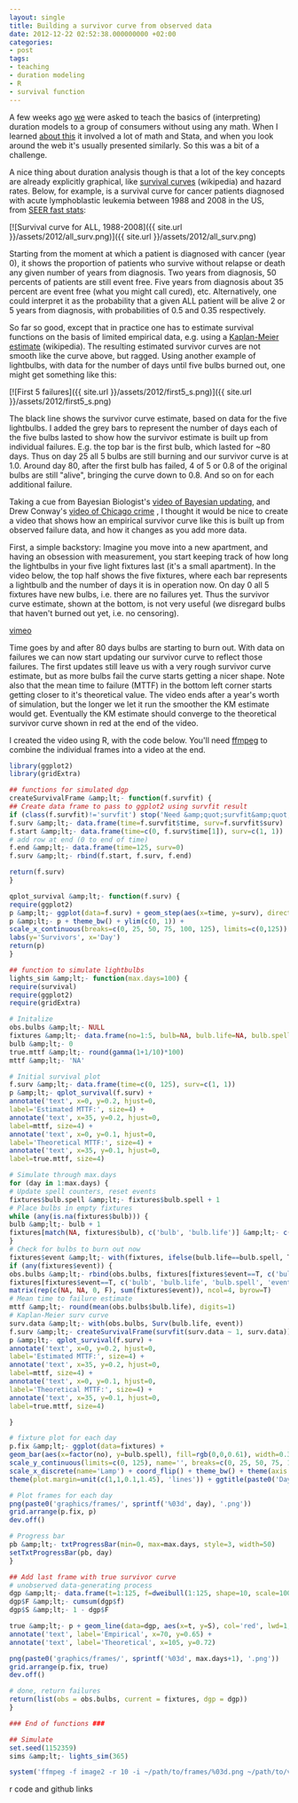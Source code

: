 ```yaml
---
layout: single
title: Building a survivor curve from observed data
date: 2012-12-22 02:52:38.000000000 +02:00
categories:
- post
tags:
- teaching
- duration modeling
- R
- survival function
---
```



A few weeks ago [we](http://www.mdwardlab.com "Ward Lab") were asked to teach the basics of (interpreting) duration models to a group of consumers without using any math. When I learned [about this](https://files.nyu.edu/mrg217/public/homepage.htm) it involved a lot of math and Stata, and when you look around the web it's usually presented similarly. So this was a bit of a challenge.

A nice thing about duration analysis though is that a lot of the key concepts are already explicitly graphical, like [survival curves](http://en.wikipedia.org/wiki/Survival_function) (wikipedia) and hazard rates. Below, for example, is a survival curve for cancer patients diagnosed with acute lymphoblastic leukemia between 1988 and 2008 in the US, from [SEER fast stats](http://seer.cancer.gov/faststats/index.php):

[![Survival curve for ALL, 1988-2008]({{ site.url }}/assets/2012/all_surv.png)]({{ site.url }}/assets/2012/all_surv.png)

Starting from the moment at which a patient is diagnosed with cancer (year 0), it shows the proportion of patients who survive without relapse or death any given number of years from diagnosis. Two years from diagnosis, 50 percents of patients are still event free. Five years from diagnosis about 35 percent are event free (what you might call cured), etc. Alternatively, one could interpret it as the probability that a given ALL patient will be alive 2 or 5 years from diagnosis, with probabilities of 0.5 and 0.35 respectively.

So far so good, except that in practice one has to estimate survival functions on the basis of limited empirical data, e.g. using a [Kaplan-Meier estimate](http://en.wikipedia.org/wiki/Kaplan–Meier_estimator) (wikipedia). The resulting estimated survivor curves are not smooth like the curve above, but ragged. Using another example of lightbulbs, with data for the number of days until five bulbs burned out, one might get something like this:

[![First 5 failures]({{ site.url }}/assets/2012/first5_s.png)]({{ site.url }}/assets/2012/first5_s.png)

The black line shows the survivor curve estimate, based on data for the five lightbulbs. I added the grey bars to represent the number of days each of the five bulbs lasted to show how the survivor estimate is built up from individual failures. E.g. the top bar is the first bulb, which lasted for ~80 days. Thus on day 25 all 5 bulbs are still burning and our survivor curve is at 1.0\. Around day 80, after the first bulb has failed, 4 of 5 or 0.8 of the original bulbs are still "alive", bringing the curve down to 0.8\. And so on for each additional failure.

Taking a cue from Bayesian Biologist's [video of Bayesian updating](http://bayesianbiologist.com/2012/08/17/an-update-on-visualizing-bayesian-updating/), and Drew Conway's [video of Chicago crime](http://www.drewconway.com/zia/?p=2741) , I thought it would be nice to create a video that shows how an empirical survivor curve like this is built up from observed failure data, and how it changes as you add more data.

First, a simple backstory: Imagine you move into a new apartment, and having an obsession with measurement, you start keeping track of how long the lightbulbs in your five light fixtures last (it's a small apartment). In the video below, the top half shows the five fixtures, where each bar represents a lightbulb and the number of days it is in operation now. On day 0 all 5 fixtures have new bulbs, i.e. there are no failures yet. Thus the survivor curve estimate, shown at the bottom, is not very useful (we disregard bulbs that haven't burned out yet, i.e. no censoring).

[vimeo](http://www.vimeo.com/56935195)

Time goes by and after 80 days bulbs are starting to burn out. With data on failures we can now start updating our survivor curve to reflect those failures. The first updates still leave us with a very rough survivor curve estimate, but as more bulbs fail the curve starts getting a nicer shape. Note also that the mean time to failure (MTTF) in the bottom left corner starts getting closer to it's theoretical value. The video ends after a year's worth of simulation, but the longer we let it run the smoother the KM estimate would get. Eventually the KM estimate should converge to the theoretical survivor curve shown in red at the end of the video.

I created the video using R, with the code below. You'll need [ffmpeg](http://ffmpeg.org) to combine the individual frames into a video at the end.

```r  
library(ggplot2)  
library(gridExtra)

## functions for simulated dgp  
createSurvivalFrame &amp;lt;- function(f.survfit) {  
## Create data frame to pass to ggplot2 using survfit result  
if (class(f.survfit)!='survfit') stop('Need &amp;quot;survfit&amp;quot; class object.')  
f.surv &amp;lt;- data.frame(time=f.survfit$time, surv=f.survfit$surv)  
f.start &amp;lt;- data.frame(time=c(0, f.surv$time[1]), surv=c(1, 1))  
# add row at end (0 to end of time)  
f.end &amp;lt;- data.frame(time=125, surv=0)  
f.surv &amp;lt;- rbind(f.start, f.surv, f.end)

return(f.surv)  
}

qplot_survival &amp;lt;- function(f.surv) {  
require(ggplot2)  
p &amp;lt;- ggplot(data=f.surv) + geom_step(aes(x=time, y=surv), direction='hv', lwd=1.5)  
p &amp;lt;- p + theme_bw() + ylim(c(0, 1)) +  
scale_x_continuous(breaks=c(0, 25, 50, 75, 100, 125), limits=c(0,125)) +  
labs(y='Survivors', x='Day')  
return(p)  
}

## function to simulate lightbulbs  
lights_sim &amp;lt;- function(max.days=100) {  
require(survival)  
require(ggplot2)  
require(gridExtra)

# Initalize  
obs.bulbs &amp;lt;- NULL  
fixtures &amp;lt;- data.frame(no=1:5, bulb=NA, bulb.life=NA, bulb.spell=0, event=F)  
bulb &amp;lt;- 0  
true.mttf &amp;lt;- round(gamma(1+1/10)*100)  
mttf &amp;lt;- 'NA'

# Initial survival plot  
f.surv &amp;lt;- data.frame(time=c(0, 125), surv=c(1, 1))  
p &amp;lt;- qplot_survival(f.surv) +  
annotate('text', x=0, y=0.2, hjust=0,  
label='Estimated MTTF:', size=4) +  
annotate('text', x=35, y=0.2, hjust=0,  
label=mttf, size=4) +  
annotate('text', x=0, y=0.1, hjust=0,  
label='Theoretical MTTF:', size=4) +  
annotate('text', x=35, y=0.1, hjust=0,  
label=true.mttf, size=4)

# Simulate through max.days  
for (day in 1:max.days) {  
# Update spell counters, reset events  
fixtures$bulb.spell &amp;lt;- fixtures$bulb.spell + 1  
# Place bulbs in empty fixtures  
while (any(is.na(fixtures$bulb))) {  
bulb &amp;lt;- bulb + 1  
fixtures[match(NA, fixtures$bulb), c('bulb', 'bulb.life')] &amp;lt;- c(bulb, round(rweibull(1, shape=10, scale=100)))  
}  
# Check for bulbs to burn out now  
fixtures$event &amp;lt;- with(fixtures, ifelse(bulb.life==bulb.spell, T, F))  
if (any(fixtures$event)) {  
obs.bulbs &amp;lt;- rbind(obs.bulbs, fixtures[fixtures$event==T, c('bulb', 'bulb.life', 'event')])  
fixtures[fixtures$event==T, c('bulb', 'bulb.life', 'bulb.spell', 'event')] &amp;lt;-  
matrix(rep(c(NA, NA, 0, F), sum(fixtures$event)), ncol=4, byrow=T)  
# Mean time to failure estimate  
mttf &amp;lt;- round(mean(obs.bulbs$bulb.life), digits=1)  
# Kaplan-Meier surv curve  
surv.data &amp;lt;- with(obs.bulbs, Surv(bulb.life, event))  
f.surv &amp;lt;- createSurvivalFrame(survfit(surv.data ~ 1, surv.data))  
p &amp;lt;- qplot_survival(f.surv) +  
annotate('text', x=0, y=0.2, hjust=0,  
label='Estimated MTTF:', size=4) +  
annotate('text', x=35, y=0.2, hjust=0,  
label=mttf, size=4) +  
annotate('text', x=0, y=0.1, hjust=0,  
label='Theoretical MTTF:', size=4) +  
annotate('text', x=35, y=0.1, hjust=0,  
label=true.mttf, size=4)

}

# fixture plot for each day  
p.fix &amp;lt;- ggplot(data=fixtures) +  
geom_bar(aes(x=factor(no), y=bulb.spell), fill=rgb(0,0,0.61), width=0.3) +  
scale_y_continuous(limits=c(0, 125), name='', breaks=c(0, 25, 50, 75, 100, 125)) +  
scale_x_discrete(name='Lamp') + coord_flip() + theme_bw() + theme(axis.title.y=element_text(vjust=0.1)) +  
theme(plot.margin=unit(c(1,1,0.1,1.45), 'lines')) + ggtitle(paste0('Day: ', day))

# Plot frames for each day  
png(paste0('graphics/frames/', sprintf('%03d', day), '.png'))  
grid.arrange(p.fix, p)  
dev.off()

# Progress bar  
pb &amp;lt;- txtProgressBar(min=0, max=max.days, style=3, width=50)  
setTxtProgressBar(pb, day)  
}

## Add last frame with true survivor curve  
# unobserved data-generating process  
dgp &amp;lt;- data.frame(t=1:125, f=dweibull(1:125, shape=10, scale=100))  
dgp$F &amp;lt;- cumsum(dgp$f)  
dgp$S &amp;lt;- 1 - dgp$F

true &amp;lt;- p + geom_line(data=dgp, aes(x=t, y=S), col='red', lwd=1, linetype='dashed') +  
annotate('text', label='Empirical', x=70, y=0.65) +  
annotate('text', label='Theoretical', x=105, y=0.72)

png(paste0('graphics/frames/', sprintf('%03d', max.days+1), '.png'))  
grid.arrange(p.fix, true)  
dev.off()

# done, return failures  
return(list(obs = obs.bulbs, current = fixtures, dgp = dgp))  
}

### End of functions ###

## Simulate  
set.seed(1152359)  
sims &amp;lt;- lights_sim(365)

system('ffmpeg -f image2 -r 10 -i ~/path/to/frames/%03d.png ~/path/to/video/lightbulbs.mp4')

```

r code and github links
